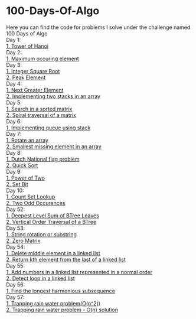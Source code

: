 # 100-Days-Of-Algo
Here you can find the code for problems I solve under the challenge named 100 Days of Algo\
Day 1:\
[1. Tower of Hanoi](https://github.com/tejaswini212/100-Days-Of-Algo/blob/main/Day01/towerOfHanoi.cpp)\
Day 2:\
[1. Maximum occuring element](https://github.com/tejaswini212/100-Days-Of-Algo/blob/main/Day02/maxOccurElem.cpp)\
Day 3:\
[1. Integer Square Root](https://github.com/tejaswini212/100-Days-Of-Algo/blob/main/Day03/intSquareRoot.cpp)\
[2. Peak Element](https://github.com/tejaswini212/100-Days-Of-Algo/blob/main/Day03/peakElement.cpp)\
Day 4:\
[1. Next Greater Element](https://github.com/tejaswini212/100-Days-Of-Algo/blob/main/Day04/nextGreater.cpp)\
[2. Implementing two stacks in an array](https://github.com/tejaswini212/100-Days-Of-Algo/blob/main/Day04/twoStackArray.cpp)\
Day 5:\
[1. Search in a sorted matrix](https://github.com/tejaswini212/100-Days-Of-Algo/blob/main/Day05/searchSortedMat.cpp)\
[2. Spiral traversal of a matrix](https://github.com/tejaswini212/100-Days-Of-Algo/blob/main/Day05/spiralTraversal.cpp)\
Day 6:\
[1. Implementing queue using stack](https://github.com/tejaswini212/100-Days-Of-Algo/blob/main/Day06/queStack.cpp)\
Day 7:\
[1. Rotate an array](https://github.com/tejaswini212/100-Days-Of-Algo/blob/main/Day07/rotateArray.cpp)\
[2. Smallest missing element in an array](https://github.com/tejaswini212/100-Days-Of-Algo/blob/main/Day07/smallestMissing.cpp)\
Day 8:\
[1. Dutch National flag problem](https://github.com/tejaswini212/100-Days-Of-Algo/blob/main/Day08/dutchNationalFlag.cpp)\
[2. Quick Sort](https://github.com/tejaswini212/100-Days-Of-Algo/blob/main/Day08/quickSort.cpp)\
Day 9:\
[1. Power of Two](https://github.com/tejaswini212/100-Days-Of-Algo/blob/main/Day09/powerOfTwo.cpp)\
[2. Set Bit](https://github.com/tejaswini212/100-Days-Of-Algo/blob/main/Day09/setBit.cpp)\
Day 10:\
[1. Count Set Lookup](https://github.com/tejaswini212/100-Days-Of-Algo/blob/main/Day10/countSetLookup.cpp)\
[2. Two Odd Occurences](https://github.com/tejaswini212/100-Days-Of-Algo/blob/main/Day10/twoOddOccurence.cpp)\
Day 52:\
[1. Deepest Level Sum of BTree Leaves](https://github.com/tejaswini212/100-Days-Of-Algo/blob/main/Day52/deepestLevelSum.cpp)\
[2. Vertical Order Traversal of a BTree](https://github.com/tejaswini212/100-Days-Of-Algo/blob/main/Day52/verticalOrderTravBT.cpp)\
Day 53:\
[1. String rotation or substring](https://github.com/tejaswini212/100-Days-Of-Algo/blob/main/Day53/StringRotation.cpp)\
[2. Zero Matrix](https://github.com/tejaswini212/100-Days-Of-Algo/blob/main/Day53/zeroMatrix.cpp)\
Day 54:\
[1. Delete middle element in a linked list](https://github.com/tejaswini212/100-Days-Of-Algo/blob/main/Day54/deleteMidEle.cpp)\
[2. Return kth element from the last of a linked list](https://github.com/tejaswini212/100-Days-Of-Algo/blob/main/Day54/returnKthElemLL.cpp)\
Day 55:\
[1. Add numbers in a linked list represented in a normal order](https://github.com/tejaswini212/100-Days-Of-Algo/blob/main/Day55/addNumsLLForward.cpp)\
[2. Detect loop in a linked list](https://github.com/tejaswini212/100-Days-Of-Algo/blob/main/Day55/loopInLL.cpp)\
Day 56:\
[1. Find the longest harmonious subsequence](https://github.com/tejaswini212/100-Days-Of-Algo/tree/main/Day56)\
Day 57:\
[1. Trapping rain water problem(O(n^2))](https://github.com/tejaswini212/100-Days-Of-Algo/blob/main/Day57/trappingRain2.cpp)\
[2. Trapping rain water problem - O(n) solution](https://github.com/tejaswini212/100-Days-Of-Algo/blob/main/Day57/ntrappingRainWater.cpp)
